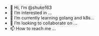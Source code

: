 - 👋 Hi, I’m @shuke163
- 👀 I’m interested in ...
- 🌱 I’m currently learning golang and k8s...
- 💞️ I’m looking to collaborate on ...
- 📫 How to reach me ...

<!---
shuke163/shuke163 is a ✨ special ✨ repository because its `README.md` (this file) appears on your GitHub profile.
You can click the Preview link to take a look at your changes.
--->
